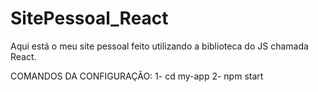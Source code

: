 # SitePessoal_React
Aqui está o meu site pessoal feito utilizando a biblioteca do JS chamada React.

COMANDOS DA CONFIGURAÇÃO:
1- cd my-app
2- npm start

